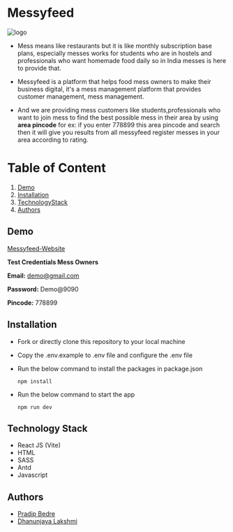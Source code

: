 # Messyfeed
![logo](https://user-images.githubusercontent.com/60803643/214928528-2ee1976d-5bdd-4da4-8b7f-b71a9ada4949.png)

- Mess means like restaurants but it is like monthly subscription base plans, especially messes works for students who are in hostels and professionals    who want homemade food daily so in India messes is here to provide that.

- Messyfeed is a platform that helps food mess owners to make their business digital, it's a mess management platform that provides                     customer management, mess management.

- And we are providing mess customers like students,professionals who want to join mess to find the best possible mess in their area by using **area       pincode** for ex: if you enter   778899 this area pincode and search then it will give you results from all messyfeed register messes in your area 
  according to rating.



# Table of Content
1. [Demo](#Demo)
2. [Installation](#Installation)
3. [TechnologyStack](#Technology)
4. [Authors](#Authors)

## Demo
[Messyfeed-Website](https://messyfeed.netlify.app/)

**Test Credentials Mess Owners**

**Email:** demo@gmail.com

**Password:** Demo@9090

**Pincode:** 778899
## Installation

- Fork or directly clone this repository to your local machine
- Copy the .env.example to .env file and configure the .env file
- Run the below command to install the packages in package.json

  `npm install`

- Run the below command to start the app

  `npm run dev`

## Technology Stack
 
 -  React JS (Vite)
 -  HTML
 -  SASS
 -  Antd
 -  Javascript


## Authors
- [Pradip Bedre](https://github.com/pradipbedre)
- [Dhanunjaya Lakshmi](https://github.com/dhanunjayalakshmi)

